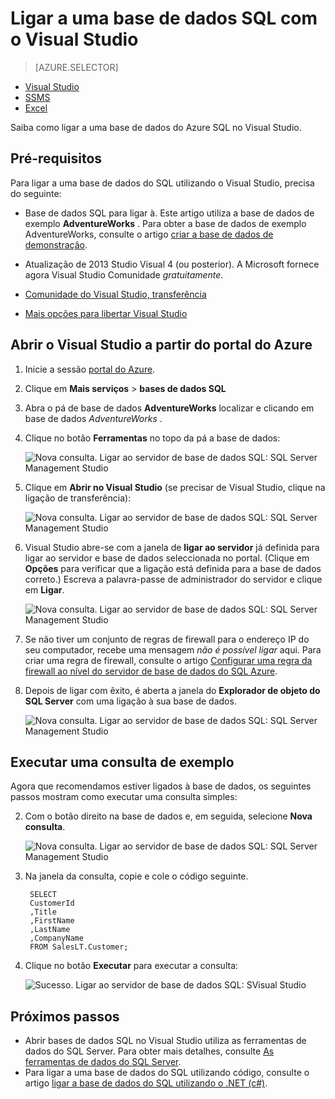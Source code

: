 <properties
    pageTitle="Ligar à base de dados SQL com uma consulta c# | Microsoft Azure"
    description="Escreva um programa no c# para da consulta e ligar à base de dados SQL. Informações sobre os endereços IP, as cadeias de ligação, início de sessão seguro e Visual Studio gratuito."
    services="sql-database"
    keywords="c# consulta de base de dados, c# consulta, ligar-se a base de dados, C de SQL#"
    documentationCenter=""
    authors="stevestein"
    manager="jhubbard"
    editor=""/>

<tags
    ms.service="sql-database"
    ms.workload="data-management"
    ms.tgt_pltfrm="na"
    ms.devlang="dotnet"
    ms.topic="get-started-article"
    ms.date="08/17/2016"
    ms.author="stevestein"/>



# <a name="connect-to-a-sql-database-with-visual-studio"></a>Ligar a uma base de dados SQL com o Visual Studio

> [AZURE.SELECTOR]
- [Visual Studio](sql-database-connect-query.md)
- [SSMS](sql-database-connect-query-ssms.md)
- [Excel](sql-database-connect-excel.md)

Saiba como ligar a uma base de dados do Azure SQL no Visual Studio. 

## <a name="prerequisites"></a>Pré-requisitos


Para ligar a uma base de dados do SQL utilizando o Visual Studio, precisa do seguinte: 


- Base de dados SQL para ligar à. Este artigo utiliza a base de dados de exemplo **AdventureWorks** . Para obter a base de dados de exemplo AdventureWorks, consulte o artigo [criar a base de dados de demonstração](sql-database-get-started.md).


- Atualização de 2013 Studio Visual 4 (ou posterior). A Microsoft fornece agora Visual Studio Comunidade *gratuitamente*.
 - [Comunidade do Visual Studio, transferência](http://www.visualstudio.com/products/visual-studio-community-vs)
 - [Mais opções para libertar Visual Studio](http://www.visualstudio.com/products/free-developer-offers-vs.aspx)




## <a name="open-visual-studio-from-the-azure-portal"></a>Abrir o Visual Studio a partir do portal do Azure


1. Inicie a sessão [portal do Azure](https://portal.azure.com/).

2. Clique em **Mais serviços** > **bases de dados SQL**
3. Abra o pá de base de dados **AdventureWorks** localizar e clicando em base de dados *AdventureWorks* .

6. Clique no botão **Ferramentas** no topo da pá a base de dados:

    ![Nova consulta. Ligar ao servidor de base de dados SQL: SQL Server Management Studio](./media/sql-database-connect-query/tools.png)

7. Clique em **Abrir no Visual Studio** (se precisar de Visual Studio, clique na ligação de transferência):

    ![Nova consulta. Ligar ao servidor de base de dados SQL: SQL Server Management Studio](./media/sql-database-connect-query/open-in-vs.png)


8. Visual Studio abre-se com a janela de **ligar ao servidor** já definida para ligar ao servidor e base de dados seleccionada no portal.  (Clique em **Opções** para verificar que a ligação está definida para a base de dados correto.) Escreva a palavra-passe de administrador do servidor e clique em **Ligar**.


    ![Nova consulta. Ligar ao servidor de base de dados SQL: SQL Server Management Studio](./media/sql-database-connect-query/connect.png)


8. Se não tiver um conjunto de regras de firewall para o endereço IP do seu computador, recebe uma mensagem *não é possível ligar* aqui. Para criar uma regra de firewall, consulte o artigo [Configurar uma regra da firewall ao nível do servidor de base de dados do SQL Azure](sql-database-configure-firewall-settings.md).


9. Depois de ligar com êxito, é aberta a janela do **Explorador de objeto do SQL Server** com uma ligação à sua base de dados.

    ![Nova consulta. Ligar ao servidor de base de dados SQL: SQL Server Management Studio](./media/sql-database-connect-query/sql-server-object-explorer.png)


## <a name="run-a-sample-query"></a>Executar uma consulta de exemplo

Agora que recomendamos estiver ligados à base de dados, os seguintes passos mostram como executar uma consulta simples:

2. Com o botão direito na base de dados e, em seguida, selecione **Nova consulta**.

    ![Nova consulta. Ligar ao servidor de base de dados SQL: SQL Server Management Studio](./media/sql-database-connect-query/new-query.png)

3. Na janela da consulta, copie e cole o código seguinte.

        SELECT
        CustomerId
        ,Title
        ,FirstName
        ,LastName
        ,CompanyName
        FROM SalesLT.Customer;

4. Clique no botão **Executar** para executar a consulta:

    ![Sucesso. Ligar ao servidor de base de dados SQL: SVisual Studio](./media/sql-database-connect-query/run-query.png)

## <a name="next-steps"></a>Próximos passos

- Abrir bases de dados SQL no Visual Studio utiliza as ferramentas de dados do SQL Server. Para obter mais detalhes, consulte [As ferramentas de dados do SQL Server](https://msdn.microsoft.com/library/hh272686.aspx).
- Para ligar a uma base de dados do SQL utilizando código, consulte o artigo [ligar a base de dados do SQL utilizando o .NET (c#)](sql-database-develop-dotnet-simple.md).



